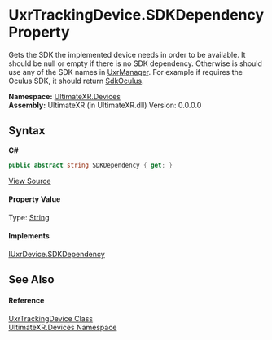 # UxrTrackingDevice.SDKDependency Property 
 

Gets the SDK the implemented device needs in order to be available. It should be null or empty if there is no SDK dependency. Otherwise is should use any of the SDK names in <a href="T_UltimateXR_Core_UxrManager">UxrManager</a>. For example if requires the Oculus SDK, it should return <a href="F_UltimateXR_Core_UxrManager_SdkOculus">SdkOculus</a>.

**Namespace:**&nbsp;<a href="N_UltimateXR_Devices">UltimateXR.Devices</a><br />**Assembly:**&nbsp;UltimateXR (in UltimateXR.dll) Version: 0.0.0.0

## Syntax

**C#**<br />
``` C#
public abstract string SDKDependency { get; }
```

<a href="UltimateXR/Scripts/Devices/UxrTrackingDevice.cs" rel="noopener noreferrer" title="View the source code">View Source</a><br />

#### Property Value
Type: <a href="https://docs.microsoft.com/dotnet/api/system.string" target="_blank" rel="noopener noreferrer">String</a>

#### Implements
<a href="P_UltimateXR_Devices_IUxrDevice_SDKDependency">IUxrDevice.SDKDependency</a><br />

## See Also


#### Reference
<a href="T_UltimateXR_Devices_UxrTrackingDevice">UxrTrackingDevice Class</a><br /><a href="N_UltimateXR_Devices">UltimateXR.Devices Namespace</a><br />
